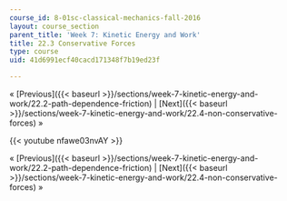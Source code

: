 ```yaml
---
course_id: 8-01sc-classical-mechanics-fall-2016
layout: course_section
parent_title: 'Week 7: Kinetic Energy and Work'
title: 22.3 Conservative Forces
type: course
uid: 41d6991ecf40cacd171348f7b19ed23f

---
```


« [Previous]({{< baseurl >}}/sections/week-7-kinetic-energy-and-work/22.2-path-dependence-friction) | [Next]({{< baseurl >}}/sections/week-7-kinetic-energy-and-work/22.4-non-conservative-forces) »

{{< youtube nfawe03nvAY >}}

« [Previous]({{< baseurl >}}/sections/week-7-kinetic-energy-and-work/22.2-path-dependence-friction) | [Next]({{< baseurl >}}/sections/week-7-kinetic-energy-and-work/22.4-non-conservative-forces) »